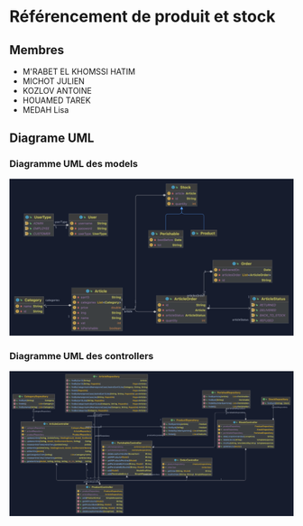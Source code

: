 # Référencement de produit et stock

## Membres

- M'RABET EL KHOMSSI HATIM
- MICHOT JULIEN
- KOZLOV ANTOINE
- HOUAMED TAREK
- MEDAH Lisa

## Diagrame UML

### Diagramme UML des models

![Diagramme UML](docs/modelUML.png)

### Diagramme UML des controllers

![Diagramme UML](docs/controllerUML.png)